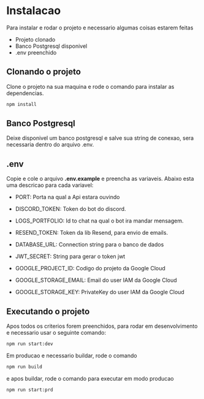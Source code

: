 # Instalacao

Para instalar e rodar o projeto e necessario algumas coisas estarem feitas

- Projeto clonado
- Banco Postgresql disponivel
- .env preenchido

## Clonando o projeto

Clone o projeto na sua maquina e rode o comando para instalar as dependencias.

```bash
npm install
```

## Banco Postgresql

Deixe disponivel um banco postgresql e salve sua string de conexao, sera necessaria dentro do arquivo .env.

## .env

Copie e cole o arquivo **.env.example** e preencha as variaveis. Abaixo esta uma descricao para cada variavel:


- PORT: Porta na qual a Api estara ouvindo

- DISCORD_TOKEN: Token do bot do discord.

- LOGS_PORTFOLIO: Id to chat na qual o bot ira mandar mensagem.

- RESEND_TOKEN: Token da lib Resend, para envio de emails.

- DATABASE_URL: Connection string para o banco de dados

- JWT_SECRET: String para gerar o token jwt

- GOOGLE_PROJECT_ID: Codigo do projeto da Google Cloud

- GOOGLE_STORAGE_EMAIL: Email do user IAM da Google Cloud

- GOOGLE_STORAGE_KEY: PrivateKey do user IAM da Google Cloud

## Executando o projeto

Apos todos os criterios forem preenchidos, para rodar em desenvolvimento e necessario usar o seguinte comando:

```bash
npm run start:dev
```

Em producao e necessario buildar, rode o comando

```bash
npm run build
```

e apos buildar, rode o comando para executar em modo producao

```bash
npm run start:prd
```